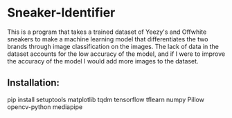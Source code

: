 # Sneaker-Identifier
This is a program that takes a trained dataset of Yeezy's and Offwhite sneakers to make a machine learning model that differentiates the two brands through image classification on the images. The lack of data in the dataset accounts for the low accuracy of the model, and if I were to improve the accuracy of the model I would add more images to the dataset.

## Installation:
pip install setuptools matplotlib tqdm tensorflow tflearn numpy Pillow opencv-python mediapipe
